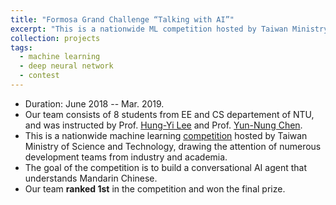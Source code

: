```yaml
---
title: "Formosa Grand Challenge “Talking with AI”"
excerpt: "This is a nationwide ML competition hosted by Taiwan Ministry of Science and Technology."
collection: projects
tags:
  - machine learning
  - deep neural network
  - contest
---
```


* Duration: June 2018 -- Mar. 2019.
* Our team consists of 8 students from EE and CS departement of NTU, and was instructed by Prof. [Hung-Yi Lee](https://speech.ee.ntu.edu.tw/~tlkagk/) and Prof. [Yun-Nung Chen](https://www.csie.ntu.edu.tw/~yvchen/).
* This is a nationwide machine learning [competition](https://fgc.stpi.narl.org.tw/) hosted by Taiwan Ministry of Science and Technology, drawing the attention of numerous development teams from industry and academia.
* The goal of the competition is to build a conversational AI agent that understands Mandarin Chinese.
* Our team **ranked 1st** in the competition and won the final prize.